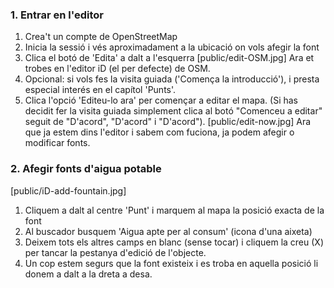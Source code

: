 ### 1. Entrar en l'editor
1. Crea't un compte de OpenStreetMap
2. Inicia la sessió i vés aproximadament a la ubicació on vols afegir la font
3. Clica el botó de 'Edita' a dalt a l'esquerra
   [public/edit-OSM.jpg]
   Ara et trobes en l'editor iD (el per defecte) de OSM.
4. Opcional: si vols fes la visita guiada ('Comença la introducció'), i presta especial interés en el capítol 'Punts'.
5. Clica l'opció 'Editeu-lo ara' per començar a editar el mapa. (Si has decidit fer la visita guiada simplement clica al botó "Comenceu a editar" seguit de "D'acord", "D'acord" i "D'acord").
   [public/edit-now.jpg]
Ara que ja estem dins l'editor i sabem com fuciona, ja podem afegir o modificar fonts.
### 2. Afegir fonts d'aigua potable
[public/iD-add-fountain.jpg]
1. Cliquem a dalt al centre 'Punt' i marquem al mapa la posició exacta de la font
2. Al buscador busquem 'Aigua apte per al consum' (icona d'una aixeta)
3. Deixem tots els altres camps en blanc (sense tocar) i cliquem la creu (X) per tancar la pestanya d'edició de l'objecte.
4.  Un cop estem segurs que la font existeix i es troba en aquella posició li donem a dalt a la dreta a desa.